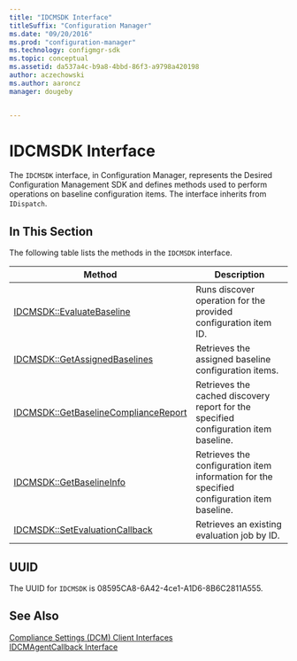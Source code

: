 ```yaml
---
title: "IDCMSDK Interface"
titleSuffix: "Configuration Manager"
ms.date: "09/20/2016"
ms.prod: "configuration-manager"
ms.technology: configmgr-sdk
ms.topic: conceptual
ms.assetid: da537a4c-b9a8-4bbd-86f3-a9798a420198
author: aczechowski
ms.author: aaroncz
manager: dougeby


---
```

# IDCMSDK Interface
The `IDCMSDK` interface, in Configuration Manager, represents the Desired Configuration Management SDK and defines methods used to perform operations on baseline configuration items. The interface inherits from `IDispatch`.  

## In This Section  
 The following table lists the methods in the `IDCMSDK` interface.  

|Method|Description|  
|------------|-----------------|  
|[IDCMSDK::EvaluateBaseline](../../../../../develop/reference/core/clients/client-classes/idcmsdk--evaluatebaseline-method.md)|Runs discover operation for the provided configuration item ID.|  
|[IDCMSDK::GetAssignedBaselines](../../../../../develop/reference/core/clients/client-classes/idcmsdk--getassignedbaselines-method.md)|Retrieves the assigned baseline configuration items.|  
|[IDCMSDK::GetBaselineComplianceReport](../../../../../develop/reference/core/clients/client-classes/idcmsdk--getbaselinecompliancereport-method.md)|Retrieves the cached discovery report for the specified configuration item baseline.|  
|[IDCMSDK::GetBaselineInfo](../../../../../develop/reference/core/clients/client-classes/idcmsdk--getbaselineinfo-method.md)|Retrieves the configuration item information for the specified configuration item baseline.|  
|[IDCMSDK::SetEvaluationCallback](../../../../../develop/reference/core/clients/client-classes/idcmsdk--setevaluationcallback-method.md)|Retrieves an existing evaluation job by ID.|  

## UUID  
 The UUID for `IDCMSDK` is 08595CA8-6A42-4ce1-A1D6-8B6C2811A555.  

## See Also  
 [Compliance Settings (DCM) Client Interfaces](../../../../../develop/reference/core/clients/client-classes/compliance-settings--dcm--client-interfaces.md)   
 [IDCMAgentCallback Interface](../../../../../develop/reference/core/clients/client-classes/idcmagentcallback-interface.md)
